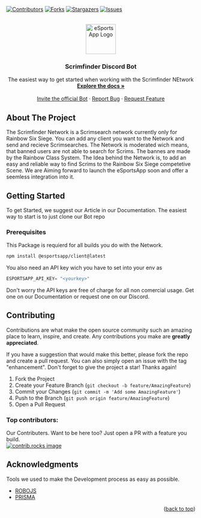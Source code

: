 <a id="readme-top"></a>

[![Contributors][contributors-shield]][contributors-url]
[![Forks][forks-shield]][forks-url]
[![Stargazers][stars-shield]][stars-url]
[![Issues][issues-shield]][issues-url]

<!-- PROJECT LOGO -->
<br />
<div align="center">
  <a href="https://esportsapp.gg">
    <img src="https://cdn.esportsapp.gg/img/icon.png" alt="eSportsApp Logo" width="80" height="80">
  </a>

  <h3 align="center">Scrimfinder Discord Bot</h3>

  <p align="center">
    The easiest way to get started when working with the Scrimfinder NEtwork
    <br />
    <a href="https://docs.esportsapp.gg"><strong>Explore the docs »</strong></a>
    <br />
    <br />
    <a href="https://docs.scrimfinder.gg/invite">Invite the official Bot</a>
    ·
    <a href="https://github.com/eSportsApp/scrimfinder/issues">Report Bug</a>
    ·
    <a href="https://github.com/eSportsApp/scrimfinder/issues">Request Feature</a>
  </p>
</div>

<!-- ABOUT THE PROJECT -->
## About The Project

The Scrimfinder Network is a Scrimsearch network currently only for Rainbow Six Siege. You can add any client you want to the Network and send and recieve Scrimsearches. The Network is moderated wich means, that banned users are not able to search for Scrims. The bannes are made by the Rainbow Class System.
The Idea behind the Network is, to add an easy and reliable way to find Scrims to the Rainbow Six Siege competetive Scene. We are Aiming forward to launch the eSportsApp soon and offer a seemless integration into it.

## Getting Started

To get Started, we suggest our Article in our Documentation. The easiest way to start is to just clone our Bot repo

### Prerequisites

This Package is requierd for all builds you do with the Network. 
  ```sh
  npm install @esportsapp/client@latest
  ```

You also need an API key wich you have to set into your env as
```js
ESPORTSAPP_API_KEY= "<yourkey>"
```
Don't worry the API keys are free of charge for all non comercial usage. Get one on our Documentation or request one on our Discord.

<!-- CONTRIBUTING -->
## Contributing

Contributions are what make the open source community such an amazing place to learn, inspire, and create. Any contributions you make are **greatly appreciated**.

If you have a suggestion that would make this better, please fork the repo and create a pull request. You can also simply open an issue with the tag "enhancement".
Don't forget to give the project a star! Thanks again!

1. Fork the Project
2. Create your Feature Branch (`git checkout -b feature/AmazingFeature`)
3. Commit your Changes (`git commit -m 'Add some AmazingFeature'`)
4. Push to the Branch (`git push origin feature/AmazingFeature`)
5. Open a Pull Request

### Top contributors:
Our Contributers. Want to be here too? Just open a PR with a feature you build.
<br>
<a href="https://github.com/eSportsApp/scrimfinder/graphs/contributors">
  <img src="https://contrib.rocks/image?repo=eSportsApp/scrimfinder" alt="contrib.rocks image" />
</a>



<!-- ACKNOWLEDGMENTS -->
## Acknowledgments

Tools we used to make the Development process as easy as possible.

* [ROBOJS](https://robojs.dev/)
* [PRISMA](https://www.prisma.io/)


<p align="right">(<a href="#readme-top">back to top</a>)</p>


[contributors-shield]: https://img.shields.io/github/contributors/eSportsApp/scrimfinder.svg?style=for-the-badge
[contributors-url]: https://github.com/eSportsApp/scrimfinder/graphs/contributors
[forks-shield]: https://img.shields.io/github/forks/eSportsApp/scrimfinder.svg?style=for-the-badge
[forks-url]: https://github.com/othneildrew/eSportsApp/scrimfinder/network/members
[stars-shield]: https://img.shields.io/github/stars/eSportsApp/scrimfinder.svg?style=for-the-badge
[stars-url]: https://github.com/eSportsApp/scrimfinder/stargazers
[issues-shield]: https://img.shields.io/github/issues/eSportsApp/scrimfinder.svg?style=for-the-badge
[issues-url]: https://github.com/eSportsApp/scrimfinder/issues